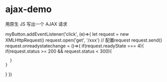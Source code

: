 # ajax-demo

用原生 JS 写出一个 AJAX 请求

myButton.addEventListener('click', (e)=>{
  let request = new XMLHttpRequest()
  request.open('get', '/xxx') // 配置request
  request.send()
  request.onreadystatechange = ()=>{
    if(request.readyState === 4){
      if(request.status >= 200 && request.status < 300){

      }
    }
  }
})